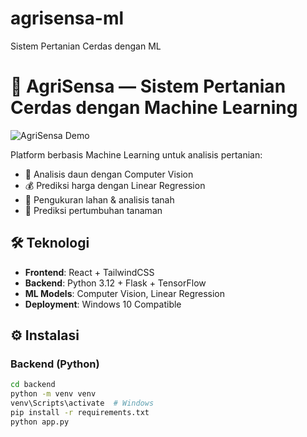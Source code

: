 # agrisensa-ml
Sistem Pertanian Cerdas dengan ML
# 🌱 AgriSensa — Sistem Pertanian Cerdas dengan Machine Learning

![AgriSensa Demo](https://via.placeholder.com/800x400?text=AgriSensa+Dashboard)

Platform berbasis Machine Learning untuk analisis pertanian:
- 🍃 Analisis daun dengan Computer Vision
- 💰 Prediksi harga dengan Linear Regression
- 📏 Pengukuran lahan & analisis tanah
- 🌿 Prediksi pertumbuhan tanaman

## 🛠 Teknologi
- **Frontend**: React + TailwindCSS
- **Backend**: Python 3.12 + Flask + TensorFlow
- **ML Models**: Computer Vision, Linear Regression
- **Deployment**: Windows 10 Compatible

## ⚙️ Instalasi

### Backend (Python)
```bash
cd backend
python -m venv venv
venv\Scripts\activate  # Windows
pip install -r requirements.txt
python app.py
